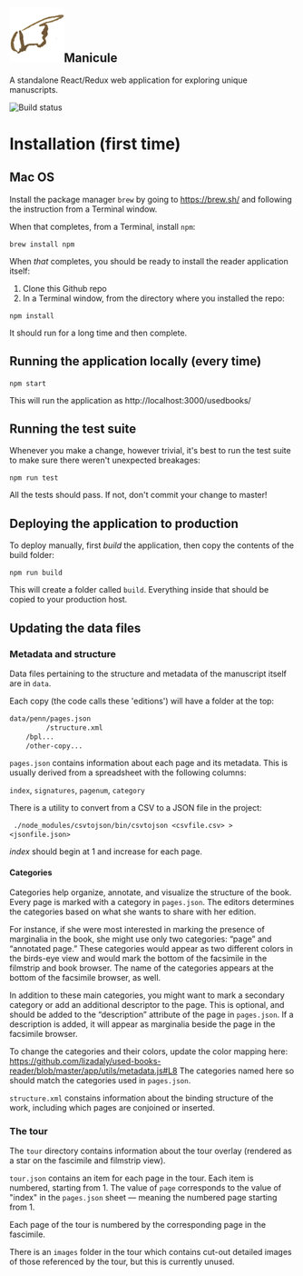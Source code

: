 ## <img src="app/images/icon-96x96.png">Manicule


A standalone React/Redux web application for exploring unique manuscripts.

<img src="https://travis-ci.org/lizadaly/used-books-reader.svg?branch=master" alt="Build status">

# Installation (first time)

## Mac OS

Install the package manager `brew` by going to https://brew.sh/ and following the instruction from a Terminal window.

When that completes, from a Terminal, install `npm`:

```
brew install npm
```

When _that_ completes, you should be ready to install the reader application itself:

1. Clone this Github repo
2. In a Terminal window, from the directory where you installed the repo:

```
npm install
```

It should run for a long time and then complete.

## Running the application locally (every time)

```
npm start
```

This will run the application as http://localhost:3000/usedbooks/

## Running the test suite

Whenever you make a change, however trivial, it's best to run the test suite to make sure there weren't
unexpected breakages:

```
npm run test
```

All the tests should pass. If not, don't commit your change to master!

## Deploying the application to production

To deploy manually, first _build_ the application, then copy the contents of the build folder:

```
npm run build
```

This will create a folder called `build`. Everything inside that should be copied to your production host.



## Updating the data files

### Metadata and structure
Data files pertaining to the structure and metadata of the manuscript itself are in `data`.

Each copy (the code calls these 'editions') will have a folder at the top:

```
data/penn/pages.json
         /structure.xml
    /bpl...
    /other-copy...
```

`pages.json` contains information about each page and its metadata.
This is usually derived from a spreadsheet with the following columns:

`index`, `signatures`, `pagenum`, `category`

There is a utility to convert from a CSV to a JSON file in the project:

```
 ./node_modules/csvtojson/bin/csvtojson <csvfile.csv> > <jsonfile.json>
 ```

*index* should begin at 1 and increase for each page.

#### Categories

Categories help organize, annotate, and visualize the structure of the book. Every page is marked with a category in `pages.json`. The editors determines the categories based on what she wants to share with her edition.

For instance, if she were most interested in marking the presence of marginalia in the book, she might use only two categories: “page” and “annotated page.” These categories would appear as two different colors in the birds-eye view and would mark the bottom of the facsimile in the filmstrip and book browser. The name of the categories appears at the bottom of the facsimile browser, as well. 

In addition to these main categories, you might want to mark a secondary category or add an additional descriptor to the page. This is optional, and should be added to the “description” attribute of the page in `pages.json`. If a description is added, it will appear as marginalia beside the page in the facsimile browser. 

To change the categories and their colors, update the color mapping here: https://github.com/lizadaly/used-books-reader/blob/master/app/utils/metadata.js#L8 
The categories named here so should match the categories used in `pages.json`.

`structure.xml` constains information about the binding structure of the work, including which pages are conjoined or inserted.

### The tour

The `tour` directory contains information about the tour overlay (rendered as a star on the fascimile and filmstrip view).

`tour.json` contains an item for each page in the tour. Each item is numbered, starting from 1.
The value of `page` corresponds to the value of "index" in the `pages.json` sheet — meaning the numbered page starting from 1.

Each page of the tour is numbered by the corresponding page in the fascimile.

There is an `images` folder in the tour which contains cut-out detailed images of those referenced by the tour, but this is currently unused.

